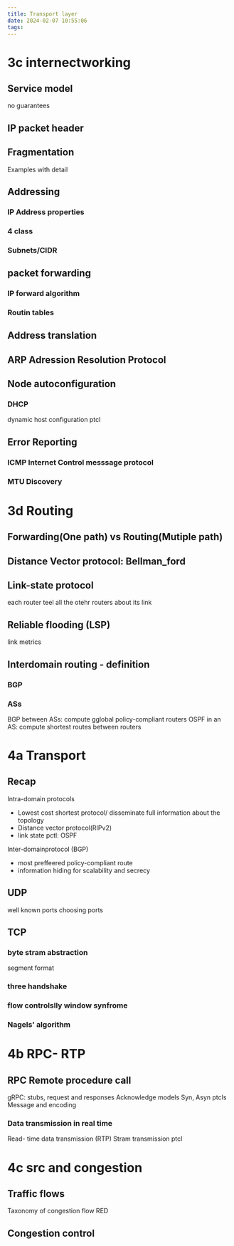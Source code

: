 ```yaml
---
title: Transport layer
date: 2024-02-07 10:55:06
tags:
---
```


# 3c internectworking

## Service model
no guarantees

## IP packet header

## Fragmentation
Examples with detail


## Addressing
### IP Address properties
### 4 class
### Subnets/CIDR

## packet forwarding
### IP forward algorithm
### Routin tables

## Address translation
## ARP Adression Resolution Protocol

## Node autoconfiguration
### DHCP
dynamic host configuration ptcl


## Error Reporting
### ICMP Internet Control messsage protocol
### MTU Discovery

# 3d Routing
## Forwarding(One path) vs Routing(Mutiple path)
## Distance Vector protocol: Bellman_ford
## Link-state protocol
each router teel all the otehr routers about its link
## Reliable flooding (LSP)
link metrics
## Interdomain routing - definition
### BGP
### ASs
BGP between ASs: compute gglobal policy-compliant routers
OSPF in an AS: compute shortest routes between routers


# 4a Transport
## Recap
Intra-domain protocols
- Lowest cost shortest protocol/ disseminate full information about the topology
- Distance vector protocol(RIPv2)
- link state pctl: OSPF

Inter-domainprotocol (BGP)
- most preffeered policy-compliant route
- information hiding for scalability and secrecy

## UDP 
well known ports
choosing ports

## TCP
### byte stram abstraction
segment format
### three handshake
### flow controlslly window synfrome
### Nagels' algorithm




# 4b RPC- RTP
## RPC Remote procedure call
gRPC: stubs, request and responses
Acknowledge models
Syn, Asyn ptcls
Message and encoding
### Data transmission in real time
Read- time data transmission (RTP)
Stram transmission ptcl



# 4c src and congestion 
## Traffic flows
Taxonomy of congestion flow
RED
## Congestion control
## 
